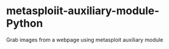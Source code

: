 # metasploiit-auxiliary-module-Python
Grab images  from a webpage using metasploit auxiliary module 
